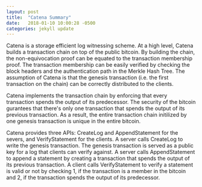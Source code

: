 ```yaml
---
layout: post
title:  "Catena Summary"
date:   2018-01-10 10:00:28 -0500
categories: jekyll update
---
```

Catena is a storage efficient log witnessing scheme. At a high level, Catena builds a transaction chain on top of the public bitcoin. By building the chain, the non-equivocation proof can be equated to the transaction membership proof. The transaction membership can be easily verified by checking the block headers and the authentication path in the Merkle Hash Tree. The assumption of Catena is that the genesis transaction (i.e. the first transaction on the chain) can be correctly distributed to the clients.

Catena implements the transaction chain by enforcing that every transaction spends the output of its predecessor. The security of the bitcoin gurantees that there's only one transaction that spends the output of its previous transaction. As a result, the entire transaction chain initilized by one genesis transaction is unique in the entire bitcoin.

Catena provides three APIs: CreateLog and AppendStatement for the severs, and VerifyStatement for the clients. A server calls CreateLog to write the genesis transaction. The genesis transaction is served as a public key for a log that clients can verify against. A server calls AppendStatement to append a statement by creating a transaction that spends the output of its previous transaction. A client calls VerifyStatement to verify a statement is valid or not by checking 1, if the transaction is a member in the bitcoin and 2, if the transaction spends the output of its predecessor.

